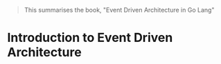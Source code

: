 > This summarises the book, "Event Driven Architecture in Go Lang"

# Introduction to Event Driven Architecture

